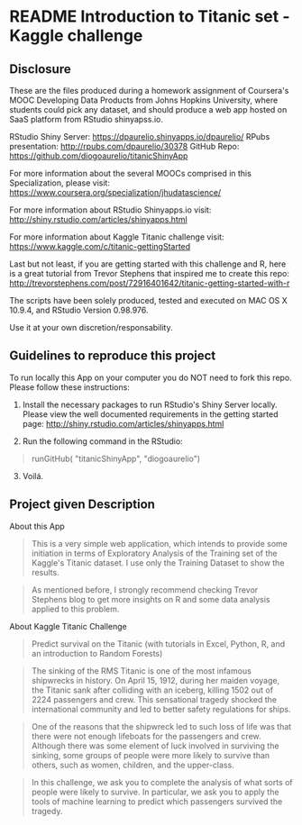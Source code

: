 README Introduction to Titanic set - Kaggle challenge
====================================================================


Disclosure
-------------------------- 

These are the files produced during a homework assignment of Coursera's MOOC Developing Data Products from Johns Hopkins University, where students could pick any dataset, and should produce a web app hosted on SaaS platform from RStudio shinyapss.io.

RStudio Shiny Server: https://dpaurelio.shinyapps.io/dpaurelio/
RPubs presentation: http://rpubs.com/dpaurelio/30378
GitHub Repo: https://github.com/diogoaurelio/titanicShinyApp



For more information about the several MOOCs comprised in this Specialization, please visit:
https://www.coursera.org/specialization/jhudatascience/

For more information about RStudio Shinyapps.io visit:
http://shiny.rstudio.com/articles/shinyapps.html

For more information about Kaggle Titanic challenge visit:
https://www.kaggle.com/c/titanic-gettingStarted

Last but not least, if you are getting started with this challenge and R, here is a great tutorial from Trevor Stephens that inspired me to create this repo:
http://trevorstephens.com/post/72916401642/titanic-getting-started-with-r

The scripts have been solely produced, tested and executed on MAC OS X 10.9.4, and RStudio Version 0.98.976. 

Use it at your own discretion/responsability.


Guidelines to reproduce this project
-------------------------------------
To run locally this App on your computer you do NOT need to fork this repo. Please follow these instructions:

1. Install the necessary packages to run RStudio's Shiny Server locally. Please view the well documented requirements in the getting started page:
http://shiny.rstudio.com/articles/shinyapps.html

2. Run the following command in the RStudio: 
>runGitHub( "titanicShinyApp", "diogoaurelio") 

3. Voilá.


Project given Description
--------------------------

About this App

> This is a very simple web application, which intends to provide some initiation in terms of Exploratory Analysis of the Training set of the Kaggle's Titanic dataset. I use only the Training Dataset to show the results.

> As mentioned before, I strongly recommend checking Trevor Stephens blog to get more insights on R and some data analysis applied to this problem. 

About Kaggle Titanic Challenge

> Predict survival on the Titanic (with tutorials in Excel, Python, R, and an introduction to Random Forests)

>The sinking of the RMS Titanic is one of the most infamous shipwrecks in history.  On April 15, 1912, during her maiden voyage, the Titanic sank after colliding with an iceberg, killing 1502 out of 2224 passengers and crew. This sensational tragedy shocked the international community and led to better safety regulations for ships.

>One of the reasons that the shipwreck led to such loss of life was that there were not enough lifeboats for the passengers and crew. Although there was some element of luck involved in surviving the sinking, some groups of people were more likely to survive than others, such as women, children, and the upper-class.

>In this challenge, we ask you to complete the analysis of what sorts of people were likely to survive. In particular, we ask you to apply the tools of machine learning to predict which passengers survived the tragedy. 

